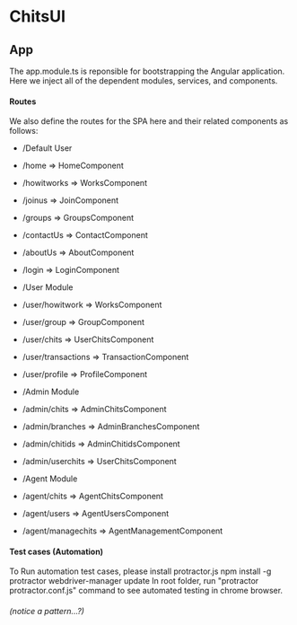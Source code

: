 # ChitsUI
## App
The app.module.ts is reponsible for bootstrapping the Angular application. Here we inject all of the dependent modules, services,
and components.

#### Routes

We also define the routes for the SPA here and their related components as follows:
* /Default User
* /home => HomeComponent
* /howitworks => WorksComponent
* /joinus => JoinComponent
* /groups => GroupsComponent
* /contactUs => ContactComponent
* /aboutUs => AboutComponent
* /login  => LoginComponent

* /User Module
* /user/howitwork => WorksComponent
* /user/group => GroupComponent
* /user/chits => UserChitsComponent
* /user/transactions => TransactionComponent
* /user/profile => ProfileComponent

* /Admin Module
* /admin/chits => AdminChitsComponent
* /admin/branches => AdminBranchesComponent
* /admin/chitids => AdminChitidsComponent
* /admin/userchits => UserChitsComponent

* /Agent Module
* /agent/chits => AgentChitsComponent
* /agent/users => AgentUsersComponent
* /agent/managechits => AgentManagementComponent

#### Test cases (Automation)
To Run automation test cases, please install protractor.js 
npm install -g protractor
webdriver-manager update
In root folder, run "protractor protractor.conf.js" command to see automated testing in chrome browser.

###### (notice a pattern...?)


